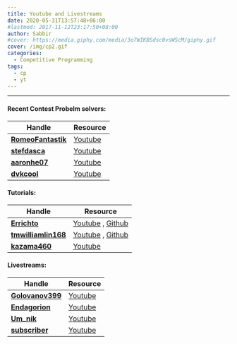 ```yaml
---
title: Youtube and Livestreams
date: 2020-05-31T13:57:48+06:00
#lastmod: 2017-11-12T23:17:50+08:00
author: Sabbir
#cover: https://media.giphy.com/media/3o7WIKBSdsc0vsWScM/giphy.gif
cover: /img/cp2.gif
categories:
  - Competitive Programming
tags:
  - cp
  - yt
---
```

---
#### Recent Contest Probelm solvers:                                                

| Handle	 |  Resource
|---|---|
|[**RomeoFantastik**](https://codeforces.com/profile/RomeoFantastik)|[Youtube](https://www.youtube.com/channel/UC4LyqX6MVkg7NU2qBbvrkSg)|
|[**stefdasca**](https://codeforces.com/profile/stefdasca)|[Youtube](https://www.youtube.com/channel/UCyTPeByJ_FvAJljtc0svt-Q)|
|[**aaronhe07**](https://codeforces.com/profile/aaronhe07)|[Youtube](https://www.youtube.com/channel/UCpLNLIJ66Lqjwm-E69qbW8w)|
|[**dvkcool**](https://codeforces.com/profile/dvkcool)|[Youtube](https://www.youtube.com/channel/UCTPXQBABIUsu4EJZiDMZFkg/videos)|
#### Tutorials:

| Handle	 |  Resource
|---|---|
|[**Errichto**](https://codeforces.com/profile/Errichto)|[Youtube](https://www.youtube.com/channel/UCBr_Fu6q9iHYQCh13jmpbrg) , [Github](https://github.com/Errichto/youtube)|
|[**tmwilliamlin168**](https://codeforces.com/profile/tmwilliamlin168)|[Youtube](https://www.youtube.com/channel/UCKuDLsO0Wwef53qdHPjbU2Q) , [Github](https://github.com/tmwilliamlin168/CP-YouTube)|
|[**kazama460**](https://codeforces.com/profile/kazama460)|[Youtube](https://www.youtube.com/channel/UC0zvY3yIBQTrSutsV-4yscQ/playlists)|


#### Livestreams:

| Handle	 |  Resource
|---|---|
|[**Golovanov399**](https://codeforces.com/profile/Golovanov399)|[Youtube](https://www.youtube.com/user/HTMLSanek/videos)|
|[**Endagorion**](https://codeforces.com/profile/Endagorion)|[Youtube](https://www.youtube.com/user/Endagorion/videos)|
|[**Um_nik**](https://codeforces.com/profile/Um_nik)|[Youtube](https://www.youtube.com/channel/UC3-pkjZ8-D4aW8QfaExuMjw/videos)|
|[**subscriber**](https://codeforces.com/profile/subscriber)|[Youtube](https://www.youtube.com/channel/UCc4jWVeWjUfpUo8z4PHfopw/videos)|
